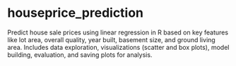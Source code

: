 # houseprice_prediction
Predict house sale prices using linear regression in R based on key features like lot area, overall quality, year built, basement size, and ground living area. Includes data exploration, visualizations (scatter and box plots), model building, evaluation, and saving plots for analysis.
